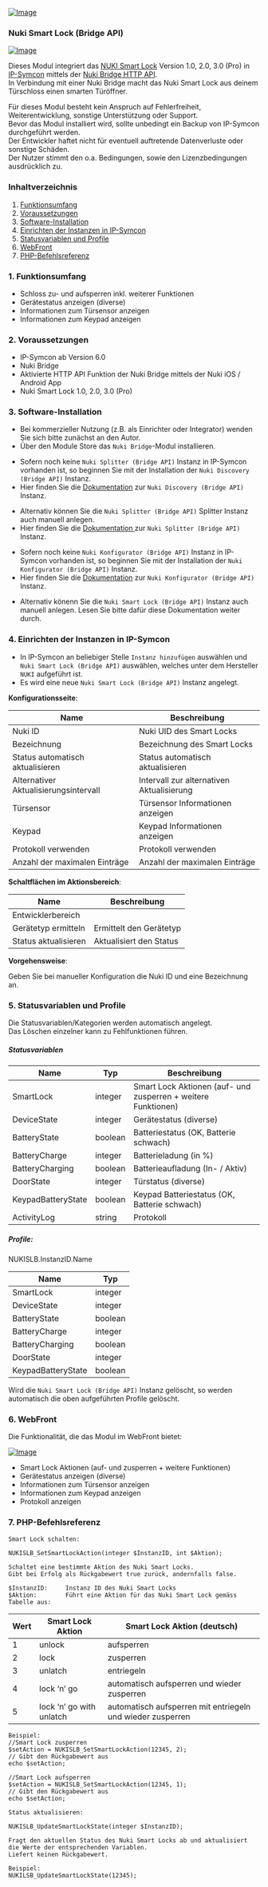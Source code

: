 [![Image](../imgs/NUKI_Logo.png)](https://nuki.io/de/)
### Nuki Smart Lock (Bridge API)
[![Image](../imgs/NUKI_SmartLock.png)]()

Dieses Modul integriert das [NUKI Smart Lock](https://nuki.io/de/smart-lock/) Version 1.0, 2.0, 3.0 (Pro) in [IP-Symcon](https://www.symcon.de) mittels der [Nuki Bridge HTTP API](https://developer.nuki.io/t/bridge-http-api/26).  
In Verbindung mit einer Nuki Bridge macht das Nuki Smart Lock aus deinem Türschloss einen smarten Türöffner.

Für dieses Modul besteht kein Anspruch auf Fehlerfreiheit, Weiterentwicklung, sonstige Unterstützung oder Support.  
Bevor das Modul installiert wird, sollte unbedingt ein Backup von IP-Symcon durchgeführt werden.  
Der Entwickler haftet nicht für eventuell auftretende Datenverluste oder sonstige Schäden.  
Der Nutzer stimmt den o.a. Bedingungen, sowie den Lizenzbedingungen ausdrücklich zu.  

### Inhaltverzeichnis

1. [Funktionsumfang](#1-funktionsumfang)
2. [Voraussetzungen](#2-voraussetzungen)
3. [Software-Installation](#3-software-installation)
4. [Einrichten der Instanzen in IP-Symcon](#4-einrichten-der-instanzen-in-ip-symcon)
5. [Statusvariablen und Profile](#5-statusvariablen-und-profile)
6. [WebFront](#6-webfront)
7. [PHP-Befehlsreferenz](#7-php-befehlsreferenz)

### 1. Funktionsumfang

* Schloss zu- und aufsperren inkl. weiterer Funktionen
* Gerätestatus anzeigen (diverse)
* Informationen zum Türsensor anzeigen
* Informationen zum Keypad anzeigen

### 2. Voraussetzungen

- IP-Symcon ab Version 6.0
- Nuki Bridge
- Aktivierte HTTP API Funktion der Nuki Bridge mittels der Nuki iOS / Android App
- Nuki Smart Lock 1.0, 2.0, 3.0 (Pro)

### 3. Software-Installation

* Bei kommerzieller Nutzung (z.B. als Einrichter oder Integrator) wenden Sie sich bitte zunächst an den Autor.
* Über den Module Store das `Nuki Bridge`-Modul installieren.

- Sofern noch keine `Nuki Splitter (Bridge API)` Instanz in IP-Symcon vorhanden ist, so beginnen Sie mit der Installation der `Nuki Discovery (Bridge API)` Instanz.
- Hier finden Sie die [Dokumentation](../Discovery) zur `Nuki Discovery (Bridge API)` Instanz.

* Alternativ können Sie die `Nuki Splitter (Bridge API)` Splitter Instanz auch manuell anlegen.
* Hier finden Sie die [Dokumentation ](../Bridge) zur `Nuki Splitter (Bridge API)` Instanz.

- Sofern noch keine `Nuki Konfigurator (Bridge API)` Instanz in IP-Symcon vorhanden ist, so beginnen Sie mit der Installation der `Nuki Konfigurator (Bridge API)` Instanz.
- Hier finden Sie die [Dokumentation](../Configurator) zur `Nuki Konfigurator (Bridge API)` Instanz.

* Alternativ könenn Sie die `Nuki Smart Lock (Bridge API)` Instanz auch manuell anlegen. Lesen Sie bitte dafür diese Dokumentation weiter durch.

### 4. Einrichten der Instanzen in IP-Symcon

- In IP-Symcon an beliebiger Stelle `Instanz hinzufügen` auswählen und `Nuki Smart Lock (Bridge API)` auswählen, welches unter dem Hersteller `NUKI` aufgeführt ist.
- Es wird eine neue `Nuki Smart Lock (Bridge API)` Instanz angelegt.

__Konfigurationsseite__:

Name                                    | Beschreibung
----------------------------------------| ---------------------------------
Nuki ID                                 | Nuki UID des Smart Locks
Bezeichnung                             | Bezeichnung des Smart Locks
Status automatisch aktualisieren        | Status automatisch aktualisieren
Alternativer Aktualisierungsintervall   | Intervall zur alternativen Aktualisierung
Türsensor                               | Türsensor Informationen anzeigen
Keypad                                  | Keypad Informationen anzeigen
Protokoll verwenden                     | Protokoll verwenden
Anzahl der maximalen Einträge           | Anzahl der maximalen Einträge

__Schaltflächen im Aktionsbereich__:

Name                    | Beschreibung
----------------------- | ---------------------------------
Entwicklerbereich       |
Gerätetyp ermitteln     | Ermittelt den Gerätetyp
Status aktualisieren    | Aktualisiert den Status

__Vorgehensweise__:  

Geben Sie bei manueller Konfiguration die Nuki ID und eine Bezeichnung an.

### 5. Statusvariablen und Profile

Die Statusvariablen/Kategorien werden automatisch angelegt.  
Das Löschen einzelner kann zu Fehlfunktionen führen.

##### Statusvariablen

Name                            | Typ     | Beschreibung
------------------------------- | ------- | -------------------------------------------------------------
SmartLock                       | integer | Smart Lock Aktionen (auf- und zusperren + weitere Funktionen)
DeviceState                     | integer | Gerätestatus (diverse)
BatteryState                    | boolean | Batteriestatus (OK, Batterie schwach)
BatteryCharge                   | integer | Batterieladung (in %)
BatteryCharging                 | boolean | Batterieaufladung (In- / Aktiv)
DoorState                       | integer | Türstatus (diverse)
KeypadBatteryState              | boolean | Keypad Batteriestatus (OK, Batterie schwach)
ActivityLog                     | string  | Protokoll

##### Profile:

NUKISLB.InstanzID.Name

Name                    | Typ
----------------------- | -------
SmartLock               | integer
DeviceState             | integer
BatteryState            | boolean
BatteryCharge           | integer
BatteryCharging         | boolean
DoorState               | integer
KeypadBatteryState      | boolean

Wird die `Nuki Smart Lock (Bridge API)` Instanz  gelöscht, so werden automatisch die oben aufgeführten Profile gelöscht.

### 6. WebFront

Die Funktionalität, die das Modul im WebFront bietet:  

[![Image](../imgs/NUKI_SmartLock_WebFront.png)]()  

* Smart Lock Aktionen (auf- und zusperren + weitere Funktionen)
* Gerätestatus anzeigen (diverse)
* Informationen zum Türsensor anzeigen
* Informationen zum Keypad anzeigen
* Protokoll anzeigen
 
### 7. PHP-Befehlsreferenz

```text
Smart Lock schalten:  

NUKISLB_SetSmartLockAction(integer $InstanzID, int $Aktion);

Schaltet eine bestimmte Aktion des Nuki Smart Locks.  
Gibt bei Erfolg als Rückgabewert true zurück, andernfalls false.  

$InstanzID:     Instanz ID des Nuki Smart Locks
$Aktion:        Führt eine Aktion für das Nuki Smart Lock gemäss Tabelle aus:  
```

Wert | Smart Lock Aktion            | Smart Lock Aktion (deutsch)          
---- | ---------------------------- | -----------------------------------------------------------
1    | unlock                       | aufsperren
2    | lock                         | zusperren
3    | unlatch                      | entriegeln
4    | lock ‘n’ go                  | automatisch aufsperren und wieder zusperren
5    | lock ‘n’ go with unlatch     | automatisch aufsperren mit entriegeln und wieder zusperren

```text
Beispiel:  
//Smart Lock zusperren
$setAction = NUKISLB_SetSmartLockAction(12345, 2); 
// Gibt den Rückgabewert aus
echo $setAction;      

//Smart Lock aufsperren
$setAction = NUKISLB_SetSmartLockAction(12345, 1);
// Gibt den Rückgabewert aus
echo $setAction;      
```

```text
Status aktualisieren:  

NUKISLB_UpdateSmartLockState(integer $InstanzID);  

Fragt den aktuellen Status des Nuki Smart Locks ab und aktualisiert die Werte der entsprechenden Variablen.  
Liefert keinen Rückgabewert.

Beispiel:  
NUKILSB_UpdateSmartLockState(12345);  
```  